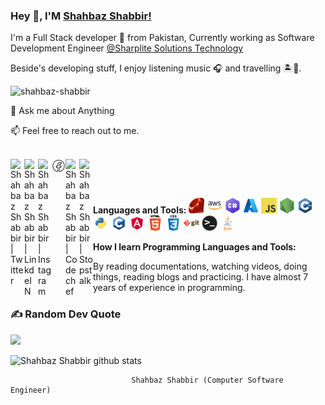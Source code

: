 ### Hey 👋, I'M [Shahbaz Shabbir!](https://Shahbaz-Shabbir.github.io/Shahbaz-Shabbir/)

I'm a Full Stack developer 🚀 from Pakistan, Currently working as Software Development Engineer [@Sharplite Solutions Technology](http://www.sharplite.com/) 

Beside's developing stuff, I enjoy listening music 🎧 and travelling 🏝️🗻.

<p align="left"> <img src="https://komarev.com/ghpvc/?username=shahbaz-shabbir&label=Profile%20views&color=0e75b6&style=flat" alt="shahbaz-shabbir" /> </p>

💬 Ask me about Anything

📫 Feel free to reach out to me.

<br />
<a href="https://twitter.com/Shahbaz-Shabbir">
  <img align="left" alt="Shahbaz Shabbir | Twitter" width="22px" src="https://cdn.jsdelivr.net/npm/simple-icons@v3/icons/twitter.svg" />
</a>
<a href="https://www.linkedin.com/in/Shahbaz-Shabbir">
  <img align="left" alt="Shahbaz Shabbir | LinkdeIN" width="22px" src="https://cdn.jsdelivr.net/npm/simple-icons@v3/icons/linkedin.svg" />
</a>
<a href="https://www.instagram.com/Shahbaz-Shabbir">
  <img align="left" alt="Shahbaz Shabbir | Instagram" width="22px" src="https://cdn.jsdelivr.net/npm/simple-icons@v3/icons/instagram.svg" />
</a>
<a href="https://www.facebook.com/Shahbazshabbircsengr">
  <img align="left" alt="Shahbaz Shabbir | Facebook" width="22px" src="https://github.com/Shahbaz-Shabbir/Shahbaz-Shabbir/blob/master/fb.svg" />
</a>
<a href="https://codechef.com/users/Shahbaz-Shabbir">
  <img align="left" alt="Shahbaz Shabbir | Codechef" width="22px" src="https://cdn.codechef.com/images/cc-logo-mobile-1.svg" />
</a>
<a href="https://www.stopstalk.com/user/profile/Shahbaz-Shabbir">
  <img align="left" alt="Shahbaz Shabbir | Stopstalk" width="22px" src="https://www.stopstalk.com/stopstalk/static/images/fav_assets/android-icon-192x192.png?_rev=20200425190226" />
</a>
<br />

&nbsp;

**Languages and Tools:**
<code><img height="25" src="https://raw.githubusercontent.com/github/explore/80688e429a7d4ef2fca1e82350fe8e3517d3494d/topics/ruby/ruby.png"></code>
<code><img height="25" src="https://raw.githubusercontent.com/github/explore/80688e429a7d4ef2fca1e82350fe8e3517d3494d/topics/aws/aws.png"></code>
<code><img height="25" src="https://raw.githubusercontent.com/github/explore/80688e429a7d4ef2fca1e82350fe8e3517d3494d/topics/csharp/csharp.png"></code>
<code><img height="25" src="https://raw.githubusercontent.com/github/explore/80688e429a7d4ef2fca1e82350fe8e3517d3494d/topics/azure/azure.png"></code>
<code><img height="25" src="https://raw.githubusercontent.com/github/explore/80688e429a7d4ef2fca1e82350fe8e3517d3494d/topics/javascript/javascript.png"></code>
<code><img height="25" src="https://raw.githubusercontent.com/github/explore/80688e429a7d4ef2fca1e82350fe8e3517d3494d/topics/nodejs/nodejs.png"></code>
<code><img height="25" src="https://raw.githubusercontent.com/github/explore/80688e429a7d4ef2fca1e82350fe8e3517d3494d/topics/cpp/cpp.png"></code>
<code><img height="25" src="https://raw.githubusercontent.com/github/explore/80688e429a7d4ef2fca1e82350fe8e3517d3494d/topics/python/python.png"></code>
<code><img height="25" src="https://raw.githubusercontent.com/github/explore/80688e429a7d4ef2fca1e82350fe8e3517d3494d/topics/c/c.png"></code>
<code><img height="25" src="https://raw.githubusercontent.com/github/explore/80688e429a7d4ef2fca1e82350fe8e3517d3494d/topics/angular/angular.png"></code>
<code><img height="25" src="https://raw.githubusercontent.com/github/explore/80688e429a7d4ef2fca1e82350fe8e3517d3494d/topics/html/html.png"></code>
<code><img height="25" src="https://raw.githubusercontent.com/github/explore/80688e429a7d4ef2fca1e82350fe8e3517d3494d/topics/css/css.png"></code>
<code><img height="25" src="https://raw.githubusercontent.com/github/explore/80688e429a7d4ef2fca1e82350fe8e3517d3494d/topics/git/git.png"></code>
<code><img height="25" src="https://raw.githubusercontent.com/github/explore/80688e429a7d4ef2fca1e82350fe8e3517d3494d/topics/terminal/terminal.png"></code>
<code><img height="25" src="https://raw.githubusercontent.com/github/explore/80688e429a7d4ef2fca1e82350fe8e3517d3494d/topics/java/java.png"></code>

**How I learn Programming Languages and Tools:**

By reading documentations, watching videos, doing things, reading blogs and practicing. I have almost 7 years of experience in programming.

### ✍️ Random Dev Quote
![](https://quotes-github-readme.vercel.app/api?type=horizontal&theme=radical)

![Shahbaz Shabbir github stats](https://github-readme-stats.vercel.app/api?username=Shahbaz-Shabbir&show_icons=true&hide_border=true)


                               Shahbaz Shabbir (Computer Software Engineer)

